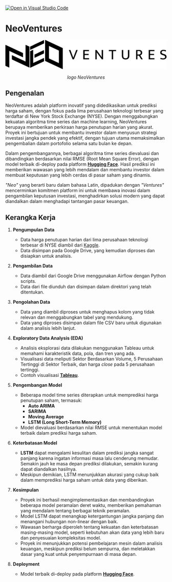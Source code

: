 [![Open in Visual Studio Code](https://classroom.github.com/assets/open-in-vscode-2e0aaae1b6195c2367325f4f02e2d04e9abb55f0b24a779b69b11b9e10269abc.svg)](https://classroom.github.com/online_ide?assignment_repo_id=15674753&assignment_repo_type=AssignmentRepo)

# NeoVentures

<p align="center">
  <img src="images/logo.png" alt="NeoVentures Logo">
</p>

<p align="center"><i>logo NeoVentures</i></p>

## Pengenalan

NeoVentures adalah platform inovatif yang didedikasikan untuk prediksi harga saham, dengan fokus pada lima perusahaan teknologi terbesar yang terdaftar di New York Stock Exchange (NYSE). Dengan menggabungkan kekuatan algoritma time series dan machine learning, NeoVentures berupaya memberikan perkiraan harga penutupan harian yang akurat. Proyek ini bertujuan untuk membantu investor dalam menyusun strategi investasi jangka pendek yang efektif, dengan tujuan utama memaksimalkan pengembalian dalam portofolio selama satu bulan ke depan.

Dalam pengembangannya, berbagai algoritma time series dievaluasi dan dibandingkan berdasarkan nilai RMSE (Root Mean Square Error), dengan model terbaik di-deploy pada platform **[Hugging Face](https://huggingface.co/spaces/Christ240/stock_price_prediction)**. Hasil prediksi ini memberikan wawasan yang lebih mendalam dan membantu investor dalam membuat keputusan yang lebih cerdas di pasar saham yang dinamis.

*"Neo"* yang berarti baru dalam bahasa Latin, dipadukan dengan *"Ventures"* mencerminkan komitmen platform ini untuk membawa inovasi dalam pengambilan keputusan investasi, menghadirkan solusi modern yang dapat diandalkan dalam menghadapi tantangan pasar keuangan.

## Kerangka Kerja

1. **Pengumpulan Data**
   - Data harga penutupan harian dari lima perusahaan teknologi terbesar di NYSE diambil dari [Kaggle](https://www.kaggle.com/datasets/dgawlik/nyse?select=prices-split-adjusted.csv).
   - Data disimpan pada Google Drive, yang kemudian diproses dan disiapkan untuk analisis.

2. **Pengambilan Data**
   - Data diambil dari Google Drive menggunakan Airflow dengan Python scripts.
   - Data dari file diunduh dan disimpan dalam direktori yang telah ditentukan.

3. **Pengolahan Data**
   - Data yang diambil diproses untuk menghapus kolom yang tidak relevan dan menggabungkan tabel yang mendukung.
   - Data yang diproses disimpan dalam file CSV baru untuk digunakan dalam analisis lebih lanjut.

4. **Exploratory Data Analysis (EDA)**
   - Analisis eksplorasi data dilakukan menggunakan Tableau untuk memahami karakteristik data, pola, dan tren yang ada.
   - Visualisasi data meliputi Sektor Berdasarkan Volume, 5 Perusahaan Tertinggi di Sektor Terbaik, dan harga *close* pada 5 perusahaan tertinggi.
   - Contoh visualisasi **[Tableau](https://public.tableau.com/app/profile/banyu.nurmanjaya/viz/Book2_17249290209960/Dashboard2?publish=yes)**.

5. **Pengembangan Model**
   - Beberapa model time series diterapkan untuk memprediksi harga penutupan saham, termasuk:
     - **Auto ARIMA**
     - **SARIMA**
     - **Moving Average**
     - **LSTM (Long Short-Term Memory)**
   - Model dievaluasi berdasarkan nilai RMSE untuk menentukan model terbaik dalam prediksi harga saham.

6. **Keterbatasan Model**
   - **LSTM** dapat mengalami kesulitan dalam prediksi jangka sangat panjang karena ingatan informasi masa lalu cenderung memudar. Semakin jauh ke masa depan prediksi dilakukan, semakin kurang dapat diandalkan hasilnya.
   - Meskipun demikian, LSTM menunjukkan akurasi yang cukup baik dalam memprediksi harga saham untuk data yang diberikan.

7. **Kesimpulan**
   - Proyek ini berhasil mengimplementasikan dan membandingkan beberapa model peramalan deret waktu, memberikan pemahaman yang mendalam tentang berbagai teknik peramalan.
   - Model LSTM dapat menangkap ketergantungan jangka panjang dan menangani hubungan non-linear dengan baik.
   - Wawasan berharga diperoleh tentang kekuatan dan keterbatasan masing-masing model, seperti kebutuhan akan data yang lebih baru dan penyesuaian kompleksitas model.
   - Proyek ini menunjukkan potensi pembelajaran mesin dalam analisis keuangan, meskipun prediksi belum sempurna, dan meletakkan dasar yang kuat untuk penyempurnaan di masa depan.

8. **Deployment**
   - Model terbaik di-deploy pada platform **[Hugging Face](https://huggingface.co/spaces/Christ240/stock_price_prediction)**.
